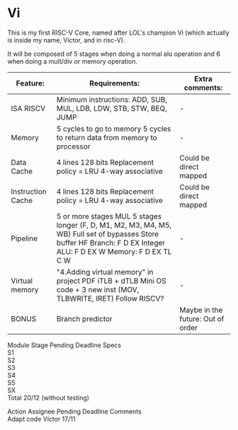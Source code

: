 # Vi
This is my first RISC-V Core, named after LOL's champion Vi (which actually is inside my name, Víctor, and in risc-V).

It will be composed of 5 stages when doing a normal alu operation and 6 when doing a mult/div or memory operation.

| Feature: | Requirements: | Extra comments:|			
|---|---|---|							
| ISA RISCV	| Minimum instructions: ADD, SUB, MUL, LDB, LDW, STB, STW, BEQ, JUMP | - |
| Memory	| 5 cycles to go to memory	5 cycles to return data from memory to processor | - |
|Data Cache |	4 lines	128 bits	Replacement policy = LRU	4-way associative	|	Could be direct mapped |
|Instruction Cache	| 4 lines	128 bits	Replacement policy = LRU	4-way associative	|	Could be direct mapped |													
| Pipeline | 5 or more stages	MUL 5 stages longer (F, D, M1, M2, M3, M4, M5, WB)	Full set of bypasses	Store buffer	HF	Branch: F D EX	Integer ALU: F D EX W	Memory: F D EX TL C W | - |	
|Virtual memory	| "4.Adding virtual memory" in project PDF	iTLB + dTLB	Mini OS code + 3 new inst (MOV, TLBWRITE, IRET)	Follow RISCV? | - |
|BONUS	| Branch predictor | Maybe in the future: Out of order |
																									
Module	Stage	Pending	Deadline	Specs																					
	S1																								
	S2																								
	S3																								
	S4																								
	S5																								
	SX																								
Total			20/12 (without testing)																						
																									
																									
Action	Assignee	Pending	Deadline	Comments																					
Adapt code	Víctor		17/11																						
																								
